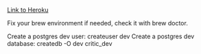 [Link to Heroku](http://critic-critic.herokuapp.com/)

Fix your brew environment if needed, check it with brew doctor.

Create a postgres dev user: createuser dev
Create a postgres dev database: createdb -O dev critic_dev

